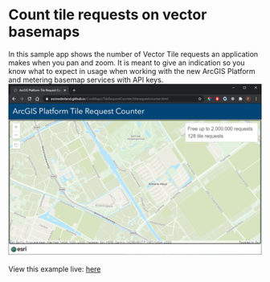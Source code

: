 # Count tile requests on vector basemaps

In this sample app shows the number of Vector Tile requests an application makes when you pan and zoom. It is meant to give an indication so you know what to expect in usage when working with the new ArcGIS Platform and metering basemap services with API keys.
![The Tile Request Counter app](../images/tilerequestcounter.png)
<br>
<br>
View this example live:
[here](https://esrinederland.github.io/CoolMaps/TileRequestCounter/index.html)
